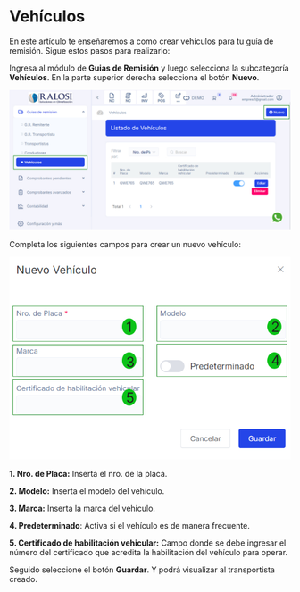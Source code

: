 # Vehículos

En este artículo te enseñaremos a como crear vehículos para tu guía de remisión. Sigue estos pasos para realizarlo:

Ingresa al módulo de **Guias de Remisión** y luego selecciona la subcategoría **Vehículos**. En la parte superior derecha selecciona el botón **Nuevo**.

![Alt text](img/modulovehihiculos.jpg)

Completa los siguientes campos para crear un nuevo vehículo:

![Alt text](img/modulovehihiculos2.jpg)

**1. Nro. de Placa:** Inserta el nro. de la placa.

**2. Modelo:** Inserta el modelo del vehículo.

**3. Marca:** Inserta la marca del vehículo.

**4. Predeterminado**: Activa si el vehículo es de manera frecuente.

**5. Certificado de habilitación vehicular:** Campo donde se debe ingresar el número del certificado que acredita la habilitación del vehículo para operar.

Seguido seleccione el botón **Guardar**. Y podrá visualizar al transportista creado.
